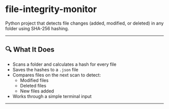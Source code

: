 # file-integrity-monitor

Python project that detects file changes (added, modified, or deleted) in any folder using SHA-256 hashing.

---
## 🔍 What It Does

- Scans a folder and calculates a hash for every file
- Saves the hashes to a `.json` file
- Compares files on the next scan to detect:
  - Modified files
  - Deleted files
  - New files added
- Works through a simple terminal input
  
---


